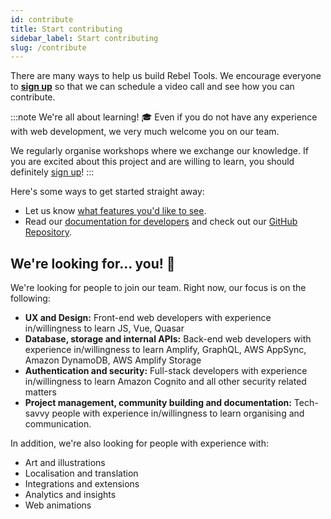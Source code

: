 ```yaml
---
id: contribute
title: Start contributing
sidebar_label: Start contributing
slug: /contribute
---
```


There are many ways to help us build Rebel Tools. We encourage everyone to **[sign up](http://activism.rocks/join)** so that we can schedule a video call and see how you can contribute. 

:::note We're all about learning! 🎓
Even if you do not have any experience with web development, we very much welcome you on our team.

We regularly organise workshops where we exchange our knowledge. If you are excited about this project and are willing to learn, you should definitely [sign up](http://activism.rocks/join)!
:::

Here's some ways to get started straight away:
- Let us know [what features you'd like to see](https://shipright.community/rebeltools).
- Read our [documentation for developers](developer-docs) and check out our [GitHub Repository](https://github.com/activisthandbook/rebeltools). 

## We're looking for... you! 👀
We're looking for people to join our team. Right now, our focus is on the following:
- **UX and Design:** Front-end web developers with experience in/willingness to learn JS, Vue, Quasar
- **Database, storage and internal APIs:** Back-end web developers with experience in/willingness to learn Amplify, GraphQL, AWS AppSync, Amazon DynamoDB, AWS Amplify Storage
- **Authentication and security:** Full-stack developers with experience in/willingness to learn Amazon Cognito and all other security related matters
- **Project management, community building and documentation:** Tech-savvy people with experience in/willingness to learn organising and communication.

In addition, we're also looking for people with experience with: 
- Art and illustrations
- Localisation and translation
- Integrations and extensions
- Analytics and insights
- Web animations

